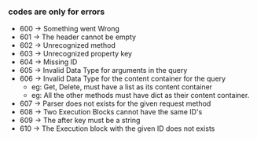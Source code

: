 ### codes are only for errors

- 600 -> Something went Wrong
- 601 -> The header cannot be empty
- 602 -> Unrecognized method
- 603 -> Unrecognized property key
- 604 -> Missing ID
- 605 -> Invalid Data Type for arguments in the query
- 606 -> Invalid Data Type for the content container for the query
  - eg: Get, Delete, must have a list as its content container
  - eg: All the other methods must have dict as their content container.
- 607 -> Parser does not exists for the given request method
- 608 -> Two Execution Blocks cannot have the same ID's
- 609 -> The after key must be a string
- 610 -> The Execution block with the given ID does not exists
